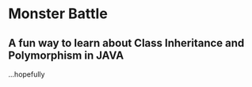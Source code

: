 # Monster Battle
## A fun way to learn about Class Inheritance and Polymorphism in JAVA

...hopefully
